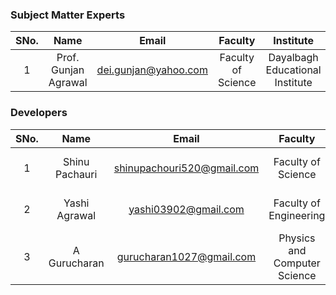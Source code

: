 
### Subject Matter Experts
| SNo. | Name | Email | Faculty | Institute  |
| :---: | :---: | :---: | :---: | :---: |
| 1 | Prof. Gunjan Agrawal | dei.gunjan@yahoo.com | Faculty of Science | Dayalbagh Educational Institute |

### Developers
| SNo. | Name | Email | Faculty | Institute |
| :---: | :---: | :---: | :---: | :---: |
| 1 | Shinu Pachauri | shinupachouri520@gmail.com | Faculty of Science | Dayalbagh Educational Institute |
| 2 | Yashi Agrawal | yashi03902@gmail.com | Faculty of Engineering | Dayalbagh Educational Institute |
| 3 | A Gurucharan| gurucharan1027@gmail.com | Physics and Computer Science | Dayalbagh Educational Institute | 
